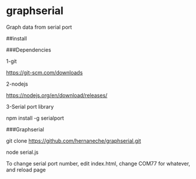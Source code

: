 # graphserial
Graph data from serial port

##install

###Dependencies

1-git 

https://git-scm.com/downloads

2-nodejs

https://nodejs.org/en/download/releases/

3-Serial port library 

npm install -g serialport

###Graphserial

git clone https://github.com/hernaneche/graphserial.git

node serial.js

To change serial port number, edit index.html, change COM77 for whatever, and reload page
